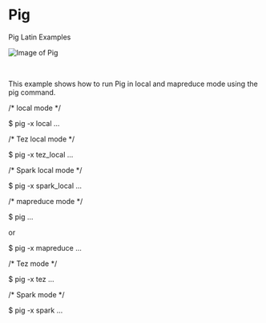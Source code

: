 # Pig
Pig Latin Examples

![Image of Pig](https://encrypted-tbn0.gstatic.com/images?q=tbn%3AANd9GcTDfWV0BZZQiQhd65Li8waUj2EUzscfWQjni13vFLzwezRGYXd_&usqp=CAU)

<br>



This example shows how to run Pig in local and mapreduce mode using the pig command.

/* local mode */

$ pig -x local ...
 
/* Tez local mode */

$ pig -x tez_local ...
 
/* Spark local mode */

$ pig -x spark_local ...

/* mapreduce mode */

$ pig ...

or

$ pig -x mapreduce ...

/* Tez mode */

$ pig -x tez ...

/* Spark mode */

$ pig -x spark ...
